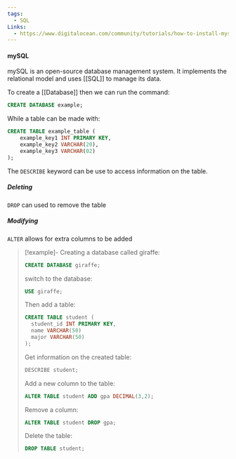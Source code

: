 ```yaml
---
tags:
  - SQL
Links:
  - https://www.digitalocean.com/community/tutorials/how-to-install-mysql-on-ubuntu-20-04
---
```

#### mySQL
mySQL is an open-source database management system. It implements the relational model and uses [[SQL]] to manage its data. 

To create a [[Database]] then we can run the command:
```SQL
CREATE DATABASE example;
```

While a table can be made with: 
```sql
CREATE TABLE example_table (
	example_key1 INT PRIMARY KEY,
	example_key2 VARCHAR(20),
	example_key3 VARCHAR(02)
);
```

The `DESCRIBE` keyword can be use to access information on the table.
##### Deleting
`DROP` can used to remove the table 
##### Modifying 
`ALTER` allows for extra columns to be added 

>[!example]-
>Creating a database called giraffe: 
>```SQL
>CREATE DATABASE giraffe;
>```
>switch to the database: 
>```SQL
>USE giraffe;
>```
>
>Then add a table:
>```SQL
>CREATE TABLE student (
>	student_id INT PRIMARY KEY,
>	name VARCHAR(50)
>	major VARCHAR(50)
>);
>```
>
>Get information on the created table: 
>```SQL
>DESCRIBE student; 
>```
>
>Add a new column to the table: 
>```SQL
>ALTER TABLE student ADD gpa DECIMAL(3,2);
>```
>
>Remove a column: 
>```SQL
>ALTER TABLE student DROP gpa;
>```
>
>Delete the table: 
>```SQL
>DROP TABLE student;
>```



